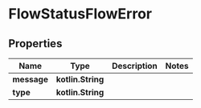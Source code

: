 
# FlowStatusFlowError

## Properties
Name | Type | Description | Notes
------------ | ------------- | ------------- | -------------
**message** | **kotlin.String** |  | 
**type** | **kotlin.String** |  | 



